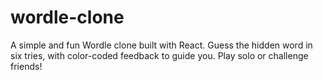 # wordle-clone
A simple and fun Wordle clone built with React. Guess the hidden word in six tries, with color-coded feedback to guide you. Play solo or challenge friends!
